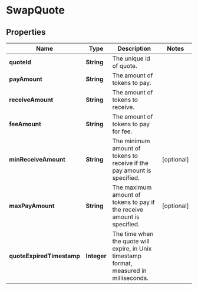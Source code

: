 

# SwapQuote


## Properties

| Name | Type | Description | Notes |
|------------ | ------------- | ------------- | -------------|
|**quoteId** | **String** | The unique id of quote. |  |
|**payAmount** | **String** | The amount of tokens to pay. |  |
|**receiveAmount** | **String** | The amount of tokens to receive. |  |
|**feeAmount** | **String** | The amount of tokens to pay for fee. |  |
|**minReceiveAmount** | **String** | The minimum amount of tokens to receive if the pay amount is specified. |  [optional] |
|**maxPayAmount** | **String** | The maximum amount of tokens to pay if the receive amount is specified. |  [optional] |
|**quoteExpiredTimestamp** | **Integer** | The time when the quote will expire, in Unix timestamp format, measured in milliseconds. |  |



